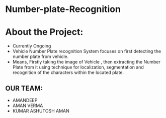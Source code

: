 # Number-plate-Recognition


# About the Project:
- Currently Ongoing
- Vehicle Number Plate recognition System focuses on first detecting the number plate from vehicle.
- Means, Firstly taking the image of Vehicle , then extracting the Number Plate from it using technique for localization, segmentation and recognition of the characters within the located plate.

## OUR TEAM:
- AMANDEEP
- AMAN VERMA
- KUMAR ASHUTOSH AMAN

 
